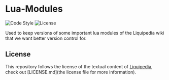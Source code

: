 # Lua-Modules
![Code Style](https://github.com/Liquipedia/LiquipediaMediaWikiMessages/workflows/Code%20Style/badge.svg)
![License](https://img.shields.io/github/license/liquipedia/lua-modules)

Used to keep versions of some important lua modules of the Liquipedia wiki that we want better version control for.

## License
This repository follows the license of the textual content of [Liquipedia](https://liquipedia.net), check out [LICENSE.md](the license file for more information).
